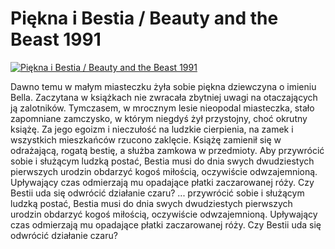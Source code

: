 Piękna i Bestia / Beauty and the Beast 1991 
=============
[![Piękna i Bestia / Beauty and the Beast 1991 ](http://vidos.pl/images/player.gif)](http://vidos.pl/piekna-i-bestia-beauty-and-the-beast-1991)

 Dawno temu w małym miasteczku żyła sobie piękna dziewczyna o imieniu Bella. Zaczytana w książkach nie zwracała zbytniej uwagi na otaczających ją zalotników. Tymczasem, w mrocznym lesie nieopodal miasteczka, stało zapomniane zamczysko, w którym niegdyś żył przystojny, choć okrutny książę. Za jego egoizm i nieczułość na ludzkie cierpienia, na zamek i wszystkich mieszkańców rzucono zaklęcie. Książę zamienił się w odrażającą, rogatą bestię, a służba zamkowa w przedmioty. Aby przywrócić sobie i służącym ludzką postać, Bestia musi do dnia swych dwudziestych pierwszych urodzin obdarzyć kogoś miłością, oczywiście odwzajemnioną. Upływający czas odmierzają mu opadające płatki zaczarowanej róży. Czy Bestii uda się odwrócić działanie czaru?   ... przywrócić sobie i służącym ludzką postać, Bestia musi do dnia swych dwudziestych pierwszych urodzin obdarzyć kogoś miłością, oczywiście odwzajemnioną. Upływający czas odmierzają mu opadające płatki zaczarowanej róży. Czy Bestii uda się odwrócić działanie czaru?
